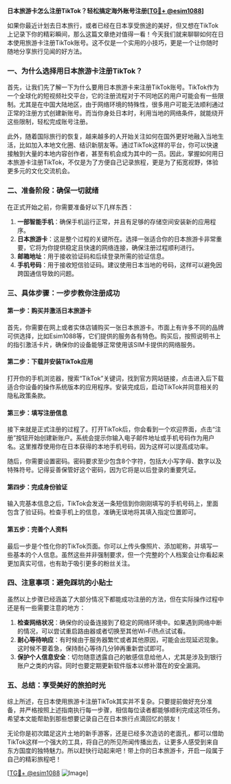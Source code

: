 **日本旅游卡怎么注册TikTok？轻松搞定海外账号注册[[TG💪+ @esim1088](https://t.me/s/esim1088)]**

如果你最近计划去日本旅行，或者已经在日本享受旅途的美好，但又想在TikTok上记录下你的精彩瞬间，那么这篇文章绝对值得一看！今天我们就来聊聊如何在日本使用旅游卡注册TikTok账号。这不仅是一个实用的小技巧，更是一个让你随时随地分享旅行见闻的好方法。

### 一、为什么选择用日本旅游卡注册TikTok？

首先，让我们先了解一下为什么要用日本旅游卡来注册TikTok账号。TikTok作为一个全球化的短视频社交平台，它的注册流程对于不同地区的用户可能会有一些限制。尤其是在中国大陆地区，由于网络环境的特殊性，很多用户可能无法顺利通过正常的注册方式创建新账号。而当你身处日本时，利用当地的网络条件，就能绕开这些限制，轻松完成账号注册。

此外，随着国际旅行的恢复，越来越多的人开始关注如何在国外更好地融入当地生活，比如加入本地文化圈、结识新朋友等。通过TikTok这样的平台，你可以快速接触到大量的本地内容创作者，甚至有机会成为其中的一员。因此，掌握如何用日本旅游卡注册TikTok，不仅是为了方便自己记录旅程，更是为了拓宽视野，体验更多元的文化交流机会。

### 二、准备阶段：确保一切就绪

在正式开始之前，你需要准备好以下几样东西：

1. **一部智能手机**：确保手机运行正常，并且有足够的存储空间安装新的应用程序。
2. **日本旅游卡**：这是整个过程的关键所在。选择一张适合你的日本旅游卡非常重要，它将为你提供稳定且快速的网络连接，确保注册过程顺利进行。
3. **邮箱地址**：用于接收验证码和后续登录所需的验证信息。
4. **手机号码**：用于接收短信验证码。建议使用日本当地的号码，这样可以避免因跨国通信导致的问题。

### 三、具体步骤：一步步教你注册成功

#### 第一步：购买并激活日本旅游卡

首先，你需要在网上或者实体店铺购买一张日本旅游卡。市面上有许多不同的品牌可供选择，比如Esim1088等，它们提供的服务各有特色。购买后，按照说明书上的指引激活卡片，确保你的设备能够正常使用该SIM卡提供的网络服务。

#### 第二步：下载并安装TikTok应用

打开你的手机浏览器，搜索“TikTok”关键词，找到官方网站链接，点击进入后下载适合你设备的操作系统版本的应用程序。安装完成后，启动TikTok并同意相关的隐私政策条款。

#### 第三步：填写注册信息

接下来就是正式注册的过程了。打开TikTok后，你会看到一个欢迎界面，点击“注册”按钮开始创建新账户。系统会提示你输入电子邮件地址或手机号码作为用户名。这里推荐使用你在日本获得的本地手机号码，因为这样可以提高成功率。

随后，你需要设置密码。密码要求至少包含8个字符，包括大小写字母、数字以及特殊符号。记得妥善保管好这个密码，因为它将是以后登录的重要凭证。

#### 第四步：完成身份验证

输入完基本信息之后，TikTok会发送一条短信到你刚刚填写的手机号码上，里面包含了验证码。检查手机上的信息，准确无误地将其填入指定位置即可。

#### 第五步：完善个人资料

最后一步是个性化你的TikTok页面。你可以上传头像照片、添加昵称，并填写一些基本的个人信息。虽然这些并非强制要求，但一个完整的个人档案会让你看起来更加真实可信，也有助于吸引更多的粉丝关注。

### 四、注意事项：避免踩坑的小贴士

虽然以上步骤已经涵盖了大部分情况下都能成功注册的方法，但在实际操作过程中还是有一些需要注意的地方：

1. **检查网络状况**：确保你的设备连接到了稳定的网络环境中。如果遇到网络中断的情况，可以尝试重启路由器或者切换至其他Wi-Fi热点试试看。
2. **耐心等待响应**：有时候由于服务器繁忙或者其他原因，可能会出现延迟现象。这时候不要着急，保持耐心等待几分钟再重新尝试即可。
3. **保护个人信息安全**：切勿随意透露自己的敏感信息给他人，尤其是涉及到银行账户之类的内容。同时也要定期更新软件版本以修补潜在的安全漏洞。

### 五、总结：享受美好的旅拍时光

综上所述，在日本使用旅游卡注册TikTok其实并不复杂。只要提前做好充分准备，并严格按照上述指南执行每一步骤，相信每位读者都能够顺利完成这项任务。希望本文能帮助到那些想要记录自己在日本旅行点滴回忆的朋友！

无论你是初次踏足这片土地的新手游客，还是已经多次造访的老面孔，都可以借助TikTok这样一个强大的工具，将自己的所见所闻传播出去，让更多人感受到来自东方国度的独特魅力。所以赶快行动起来吧！带上你的日本旅游卡，开启一段属于自己的精彩旅程吧！

[[TG💪+ @esim1088](https://t.me/s/esim1088) ![Image](https://i.postimg.cc/4NQfJmqS/Snipaste-2025-05-13-00-14-12.png)]